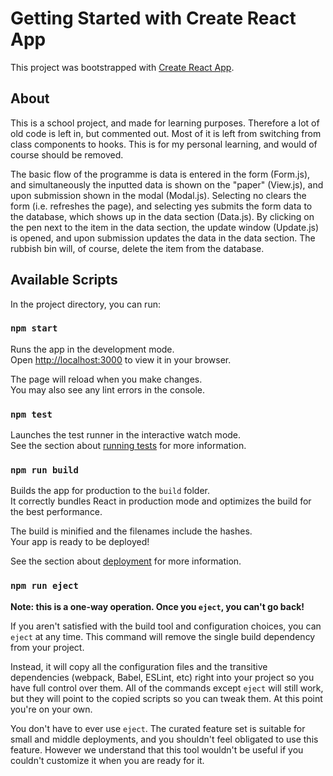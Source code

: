 # Getting Started with Create React App

This project was bootstrapped with [Create React App](https://github.com/facebook/create-react-app).

## About

This is a school project, and made for learning purposes. Therefore a lot of old code is left in, but commented out. Most of it is left from switching from class components to hooks. This is for my personal learning, and would of course should be removed.

The basic flow of the programme is data is entered in the form (Form.js), and simultaneously the inputted data is shown on the "paper" (View.js), and upon submission shown in the modal (Modal.js). Selecting no clears the form (i.e. refreshes the page), and selecting yes submits the form data to the database, which shows up in the data section (Data.js). By clicking on the pen next to the item in the data section, the update window (Update.js) is opened, and upon submission updates the data in the data section. The rubbish bin will, of course, delete the item from the database.

## Available Scripts

In the project directory, you can run:

### `npm start`

Runs the app in the development mode.\
Open [http://localhost:3000](http://localhost:3000) to view it in your browser.

The page will reload when you make changes.\
You may also see any lint errors in the console.

### `npm test`

Launches the test runner in the interactive watch mode.\
See the section about [running tests](https://facebook.github.io/create-react-app/docs/running-tests) for more information.

### `npm run build`

Builds the app for production to the `build` folder.\
It correctly bundles React in production mode and optimizes the build for the best performance.

The build is minified and the filenames include the hashes.\
Your app is ready to be deployed!

See the section about [deployment](https://facebook.github.io/create-react-app/docs/deployment) for more information.

### `npm run eject`

**Note: this is a one-way operation. Once you `eject`, you can't go back!**

If you aren't satisfied with the build tool and configuration choices, you can `eject` at any time. This command will remove the single build dependency from your project.

Instead, it will copy all the configuration files and the transitive dependencies (webpack, Babel, ESLint, etc) right into your project so you have full control over them. All of the commands except `eject` will still work, but they will point to the copied scripts so you can tweak them. At this point you're on your own.

You don't have to ever use `eject`. The curated feature set is suitable for small and middle deployments, and you shouldn't feel obligated to use this feature. However we understand that this tool wouldn't be useful if you couldn't customize it when you are ready for it.
